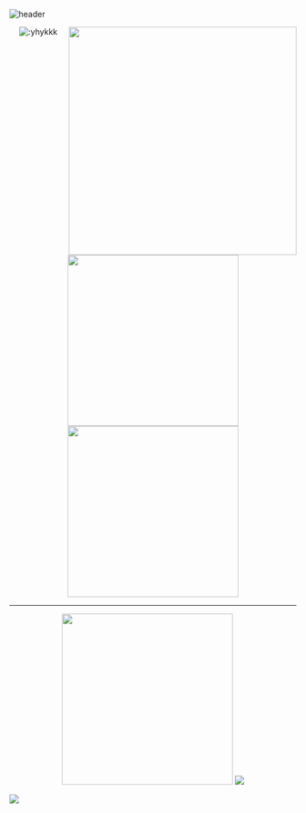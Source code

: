   ![header](https://capsule-render.vercel.app/api?type=waving&height=300&color=gradient&text=I%20mainly%20update%20Embedded%20and%20RTL%20project&fontAlign=50&fontSize=35)
  </div>
  <img align='right' src='https://i4.kurocore.com/i/lg/20240830135311/121963533-0.jpg' width='400px'>
  <p align="center">
  <img src="https://count.getloli.com/@:yhykkk" alt=":yhykkk"?theme=gelbooru />
  <img src="https://github-readme-stats.vercel.app/api?username=yhykkk&show_icons=true&count_private=true&theme=shadow_blue" width="300px" height=/>
  <img src="https://github-readme-stats.vercel.app/api/top-langs/?username=yhykkk&layout=compact&theme=shadow_blue" width="300px" />
</p>

---

  <p align="center">
    <img src="https://github-readme-streak-stats.herokuapp.com/?user=yhykkk&theme=gruvbox" width="300px" />
    <img src="https://github-profile-summary-cards.vercel.app/api/cards/productive-time?username=yhykkk&theme=gruvbox"
</p>

<div>
  <img src = "https://github-readme-activity-graph.vercel.app/graph?username=yhykkk&bg_color=1&line=ADD8E6"/>
</div>
